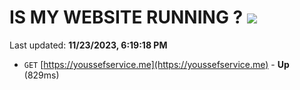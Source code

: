 # IS MY WEBSITE RUNNING ? [![](https://img.shields.io/static/v1?label=Sponsor&message=%E2%9D%A4&logo=GitHub&color=%23fe8e86)](https://github.com/sponsors/<username>)

Last updated: **11/23/2023, 6:19:18 PM**

- `GET` [https://youssefservice.me](https://youssefservice.me) - **Up** (829ms)
